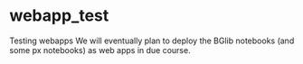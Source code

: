 # webapp_test
Testing webapps
We will eventually plan to deploy the BGlib notebooks (and some px notebooks) as web apps in due course.

